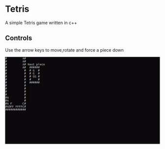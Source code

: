 # Tetris

A simple Tetris game written in c++

## Controls
   Use the arrow keys to move,rotate and force a piece down


![alt text](https://raw.githubusercontent.com/Prnjakis/Tetris/main/screenshot/image.gif)
